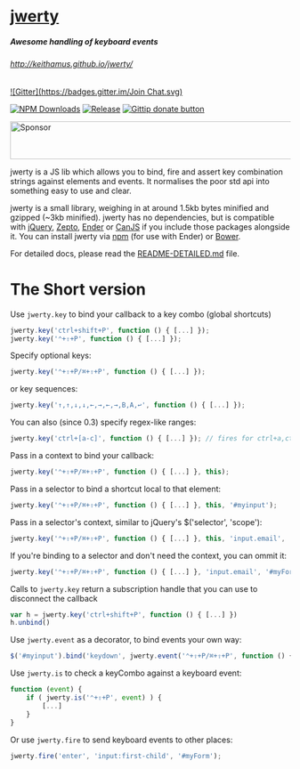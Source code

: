 [jwerty](http://keithamus.github.io/jwerty/)
======
##### Awesome handling of keyboard events
###### http://keithamus.github.io/jwerty/
[![Gitter](https://badges.gitter.im/Join Chat.svg)](https://gitter.im/keithamus/jwerty?utm_source=badge&utm_medium=badge&utm_campaign=pr-badge&utm_content=badge)

[![NPM Downloads](http://img.shields.io/npm/dm/jwerty.svg?style=flat)](https://www.npmjs.org/package/jwerty)
[![Release](http://img.shields.io/github/release/keithamus/jwerty.svg)](https://github.com/keithamus/jwerty/releases)
[![Gittip donate button](http://img.shields.io/gittip/keithamus.svg?style=flat)](https://www.gittip.com/keithamus/)

<a target='_blank' rel='nofollow' href='https://app.codesponsor.io/link/ygkcNhfZ9nTDeVM6P8LSGn1C/keithamus/jwerty'>  <img alt='Sponsor' width='888' height='68' src='https://app.codesponsor.io/embed/ygkcNhfZ9nTDeVM6P8LSGn1C/keithamus/jwerty.svg' /></a>

jwerty is a JS lib which allows you to bind, fire and assert key combination
strings against elements and events. It normalises the poor std api into
something easy to use and clear.

jwerty is a small library, weighing in at around 1.5kb bytes minified and
gzipped (~3kb minified). jwerty has no dependencies, but is compatible with
[jQuery][jQuery], [Zepto][Zepto], [Ender][Ender] or [CanJS][CanJS] if you
include those packages alongside it. You can install jwerty via [npm][npm] (for
use with Ender) or [Bower][Bower].

For detailed docs, please read the [README-DETAILED.md](README-DETAILED.md) file.

The Short version
=================

Use `jwerty.key` to bind your callback to a key combo (global shortcuts)

```javascript
jwerty.key('ctrl+shift+P', function () { [...] });
jwerty.key('⌃+⇧+P', function () { [...] });
```

Specify optional keys:

```javascript
jwerty.key('⌃+⇧+P/⌘+⇧+P', function () { [...] });
```

or key sequences:

```javascript
jwerty.key('↑,↑,↓,↓,←,→,←,→,B,A,↩', function () { [...] });
```

You can also (since 0.3) specify regex-like ranges:

```javascript
jwerty.key('ctrl+[a-c]', function () { [...] }); // fires for ctrl+a,ctrl+b or ctrl+c
```

Pass in a context to bind your callback:

```javascript
jwerty.key('⌃+⇧+P/⌘+⇧+P', function () { [...] }, this);
```

Pass in a selector to bind a shortcut local to that element:

```javascript
jwerty.key('⌃+⇧+P/⌘+⇧+P', function () { [...] }, this, '#myinput');
```

Pass in a selector's context, similar to jQuery's $('selector', 'scope'):

```javascript
jwerty.key('⌃+⇧+P/⌘+⇧+P', function () { [...] }, this, 'input.email', '#myForm');
```

If you're binding to a selector and don't need the context, you can ommit it:

```javascript
jwerty.key('⌃+⇧+P/⌘+⇧+P', function () { [...] }, 'input.email', '#myForm');
```

Calls to `jwerty.key` return a subscription handle that you can use to disconnect the callback

```javascript
var h = jwerty.key('ctrl+shift+P', function () { [...] })
h.unbind()
```

Use `jwerty.event` as a decorator, to bind events your own way:

```javascript
$('#myinput').bind('keydown', jwerty.event('⌃+⇧+P/⌘+⇧+P', function () { [...] }));
```

Use `jwerty.is` to check a keyCombo against a keyboard event:

```javascript
function (event) {
    if ( jwerty.is('⌃+⇧+P', event) ) {
        [...]
    }
}
```

Or use `jwerty.fire` to send keyboard events to other places:

```javascript
jwerty.fire('enter', 'input:first-child', '#myForm');
```

[jQuery]: http://jquery.com/
[Zepto]:  http://zeptojs.com/
[Ender]:  http://ender.jit.su/
[CanJS]:  http://canjs.com/
[npm]:    https://npmjs.org/
[Bower]:  http://twitter.github.io/bower/
